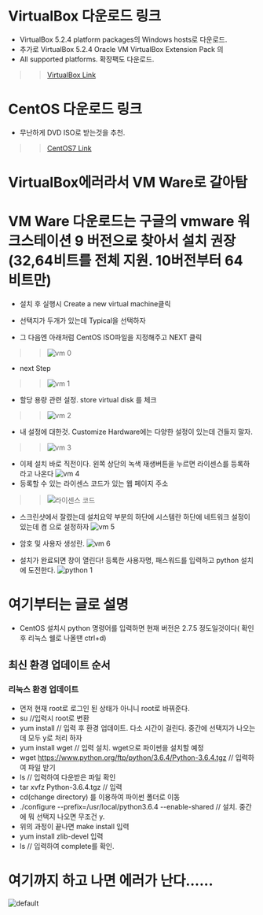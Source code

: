 
# VirtualBox 다운로드 링크
* VirtualBox 5.2.4 platform packages의 Windows hosts로 다운로드.
* 추가로 VirtualBox 5.2.4 Oracle VM VirtualBox Extension Pack 의 
* All supported platforms. 확장팩도 다운로드.

>>[VirtualBox Link](https://www.virtualbox.org/wiki/Downloads)

# CentOS 다운로드 링크
* 무난하게 DVD ISO로 받는것을 추천.
>>[CentOS7 Link](https://extrememanual.net/7184)

# VirtualBox에러라서 VM Ware로 갈아탐
# VM Ware 다운로드는 구글의 vmware 워크스테이션 9 버전으로 찾아서 설치 권장(32,64비트를 전체 지원. 10버전부터 64비트만)
* 설치 후 실행시 Create a new virtual machine클릭
* 선택지가 두개가 있는데 Typical을 선택하자

* 그 다음엔 아래처럼 CentOS ISO파일을 지정해주고 NEXT 클릭
>>![vm 0](https://user-images.githubusercontent.com/27793242/34790615-a391caae-f685-11e7-96a5-ad31682138a6.PNG)

* next Step
>>![vm 1](https://user-images.githubusercontent.com/27793242/34790616-a3bbeff0-f685-11e7-894e-9374f42df884.PNG)

* 할당 용량 관련 설정. store virtual disk 를 체크
>>![vm 2](https://user-images.githubusercontent.com/27793242/34790617-a3e82bb0-f685-11e7-8ef6-0535924bd4d2.PNG)

* 내 설정에 대한것. Customize Hardware에는 다양한 설정이 있는데 건들지 말자.
>>![vm 3](https://user-images.githubusercontent.com/27793242/34790618-a41293a0-f685-11e7-927d-b723087b94ad.PNG)

* 이제 설치 바로 직전이다. 왼쪽 상단의 녹색 재생버튼을 누르면 라이센스를 등록하라고 나온다
![vm 4](https://user-images.githubusercontent.com/27793242/34790619-a4408300-f685-11e7-8bbf-8b40f23c7e12.PNG)
* 등록할 수 있는 라이센스 코드가 있는 웹 페이지 주소
>>![라이센스 코드](http://blog.naver.com/PostView.nhn?blogId=pdj2885&logNo=120176054673)

* 스크린샷에서 잘렸는데 설치요약 부분의 하단에 시스템란 하단에 네트워크 설정이 있는데 켬 으로 설정하자
![vm 5](https://user-images.githubusercontent.com/27793242/34790620-a46e22ec-f685-11e7-913c-fa8ad50ecdde.PNG)

* 암호 및 사용자 생성란.
![vm 6](https://user-images.githubusercontent.com/27793242/34790623-a4c42c46-f685-11e7-828b-6e09f7e48828.PNG)

* 설치가 완료되면 창이 열린다! 등록한 사용자명, 패스워드를 입력하고 python 설치에 도전한다.
![python 1](https://user-images.githubusercontent.com/27793242/34790614-a365c67a-f685-11e7-903c-e9ef17f9e4c2.PNG)

# 여기부터는 글로 설명
* CentOS 설치시 python 명령어를 입력하면 현재 버전은 2.7.5 정도일것이다( 확인후 리눅스 쉘로 나올땐 ctrl+d)

## 최신 환경 업데이트 순서
### 리눅스 환경 업데이트
* 먼저 현재 root로 로그인 된 상태가 아니니 root로 바꿔준다.
* su //입력시 root로 변환
* yum install // 입력 후 환경 업데이트. 다소 시간이 걸린다. 중간에 선택지가 나오는데 모두 y로 처리 하자
* yum install wget // 입력 설치. wget으로 파이썬을 설치할 예정
* wget https://www.python.org/ftp/python/3.6.4/Python-3.6.4.tgz // 입력하여 파일 받기
* ls // 입력하여 다운받은 파일 확인
* tar xvfz Python-3.6.4.tgz // 입력
* cd(change directory) 를 이용하여 파이썬 폴더로 이동
* ./configure --prefix=/usr/local/python3.6.4 --enable-shared // 설치. 중간에 뭐 선택지 나오면 무조건 y.
* 위의 과정이 끝나면 make install 입력
* yum install zlib-devel 입력
* ls // 입력하여 complete를 확인.
　
 　
  　
# 여기까지 하고 나면 에러가 난다......
![default](https://user-images.githubusercontent.com/27793242/34790627-a5723f7a-f685-11e7-9ebc-486384b4617f.PNG)
